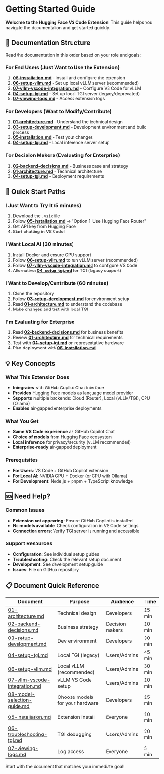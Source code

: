 # Getting Started Guide

**Welcome to the Hugging Face VS Code Extension!** This guide helps you navigate the documentation and get started quickly.

## 📖 Documentation Structure

Read the documentation in this order based on your role and goals:

### For End Users (Just Want to Use the Extension)
1. **[05-installation.md](./05-installation.md)** - Install and configure the extension
2. **[06-setup-vllm.md](./06-setup-vllm.md)** - Set up local vLLM server (recommended)
3. **[07-vllm-vscode-integration.md](./07-vllm-vscode-integration.md)** - Configure VS Code for vLLM
4. **[04-setup-tgi.md](./04-setup-tgi.md)** - Set up local TGI server (legacy/deprecated)
5. **[07-viewing-logs.md](./07-viewing-logs.md)** - Access extension logs

### For Developers (Want to Modify/Contribute)
1. **[01-architecture.md](./01-architecture.md)** - Understand the technical design
2. **[03-setup-development.md](./03-setup-development.md)** - Development environment and build process
3. **[05-installation.md](./05-installation.md)** - Test your changes
4. **[04-setup-tgi.md](./04-setup-tgi.md)** - Local inference server setup

### For Decision Makers (Evaluating for Enterprise)
1. **[02-backend-decisions.md](./02-backend-decisions.md)** - Business case and strategy
2. **[01-architecture.md](./01-architecture.md)** - Technical architecture
3. **[04-setup-tgi.md](./04-setup-tgi.md)** - Deployment requirements

## 🚀 Quick Start Paths

### I Just Want to Try It (5 minutes)
1. Download the `.vsix` file
2. Follow **[05-installation.md](./05-installation.md)** → "Option 1: Use Hugging Face Router"
3. Get API key from Hugging Face
4. Start chatting in VS Code!

### I Want Local AI (30 minutes)
1. Install Docker and ensure GPU support
2. Follow **[06-setup-vllm.md](./06-setup-vllm.md)** to run vLLM server (recommended)
3. Follow **[07-vllm-vscode-integration.md](./07-vllm-vscode-integration.md)** to configure VS Code
4. Alternative: **[04-setup-tgi.md](./04-setup-tgi.md)** for TGI (legacy support)

### I Want to Develop/Contribute (60 minutes)
1. Clone the repository
2. Follow **[03-setup-development.md](./03-setup-development.md)** for environment setup
3. Read **[01-architecture.md](./01-architecture.md)** to understand the codebase
4. Make changes and test with local TGI

### I'm Evaluating for Enterprise
1. Read **[02-backend-decisions.md](./02-backend-decisions.md)** for business benefits
2. Review **[01-architecture.md](./01-architecture.md)** for technical requirements
3. Test with **[04-setup-tgi.md](./04-setup-tgi.md)** on representative hardware
4. Plan deployment with **[05-installation.md](./05-installation.md)**

## 💡 Key Concepts

### What This Extension Does
- **Integrates** with GitHub Copilot Chat interface
- **Provides** Hugging Face models as language model provider
- **Supports** multiple backends: Cloud (Router), Local (vLLM/TGI), CPU (Ollama)
- **Enables** air-gapped enterprise deployments

### What You Get
- **Same VS Code experience** as GitHub Copilot Chat
- **Choice of models** from Hugging Face ecosystem
- **Local inference** for privacy/security (vLLM recommended)
- **Enterprise-ready** air-gapped deployment

### Prerequisites
- **For Users**: VS Code + GitHub Copilot extension
- **For Local AI**: NVIDIA GPU + Docker (or CPU with Ollama)
- **For Development**: Node.js + pnpm + TypeScript knowledge

## 🆘 Need Help?

### Common Issues
- **Extension not appearing**: Ensure GitHub Copilot is installed
- **No models available**: Check configuration in VS Code settings
- **Connection errors**: Verify TGI server is running and accessible

### Support Resources
- **Configuration**: See individual setup guides
- **Troubleshooting**: Check the relevant setup document
- **Development**: See development setup guide
- **Issues**: File on GitHub repository

## 📋 Document Quick Reference

| Document | Purpose | Audience | Time |
|----------|---------|----------|------|
| [01-architecture.md](./01-architecture.md) | Technical design | Developers | 15 min |
| [02-backend-decisions.md](./02-backend-decisions.md) | Business strategy | Decision makers | 10 min |
| [03-setup-development.md](./03-setup-development.md) | Dev environment | Developers | 30 min |
| [04-setup-tgi.md](./04-setup-tgi.md) | Local TGI (legacy) | Users/Admins | 45 min |
| [06-setup-vllm.md](./06-setup-vllm.md) | Local vLLM (recommended) | Users/Admins | 30 min |
| [07-vllm-vscode-integration.md](./07-vllm-vscode-integration.md) | vLLM VS Code setup | Users/Admins | 10 min |
| [08-model-selection-guide.md](./08-model-selection-guide.md) | Choose models for your hardware | Developers | 15 min |
| [05-installation.md](./05-installation.md) | Extension install | Everyone | 10 min |
| [06-troubleshooting-tgi.md](./06-troubleshooting-tgi.md) | TGI debugging | Users/Admins | 20 min |
| [07-viewing-logs.md](./07-viewing-logs.md) | Log access | Everyone | 5 min |

Start with the document that matches your immediate goal!